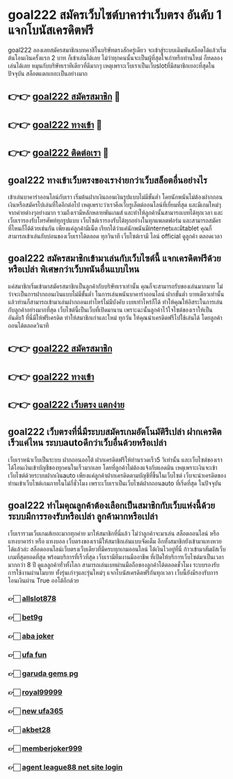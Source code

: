 # goal222 สมัครเว็บไซต์บาคาร่าเว็บตรง อันดับ 1 แจกโบนัสเครดิตฟรี

goal222 ลองเลยสมัครสมาชิกเบทคาสิโนบริษัทตรงสักครู่เดียว จะเข้าสู่ระบบเดิมพันสล็อตได้แล้วเริ่มต้นโอนเงินครั้งแรก 2 บาท ก็เข้าเล่นได้เลย ไม่ว่าทุกคนนั้นจะเป็นผู้ที่สุดใจเก่าหรือท่านใหม่ ก็ทดลองเล่นได้เลย หมุนกับบริษัทเราทีเดียวที่ดีมากๆ เหตุเพราะเว็บเราเป็นเว็บslotที่มีสมาชิกเยอะที่สุดในปัจจุบัน สล็อตแตกเยอะเป็นอย่างมาก

## 👉👉 [goal222 สมัครสมาชิก](https://bit.ly/3Ckzg5n) 🎰
## 👉👉 [goal222 ทางเข้า](https://bit.ly/3Ckzg5n) 🎰
## 👉👉 [goal222 ติดต่อเรา](https://bit.ly/3Ckzg5n) 🎰

## goal222 ทางเข้าเว็บตรงของเราง่ายกว่าเว็บสล็อตอื่นอย่างไร
เข้าเล่นบาคาร่าออนไลน์กับเรา เริ่มต้นฝากเงินถอนเงินรูปแบบไม่มีขั้นต่ำ โดยนักพนันไม่ต้องฝากถอนเงินหรือสมัครไปเล่นที่ใดอีกต่อไป เหตุเพราะว่าเราคือเว็บรูเล็ตต์ออนไลน์ที่เยี่ยมที่สุด และมีเกมใหม่ๆจากค่ายต่างๆอย่างมาก รวมถึงเรามีหลักหลายพันเกมส์ และทำให้ลูกค้านั้นสามารถเบทได้ทุกเวลา และเว็บเรารองรับโทรศัพท์ทุกรูปแบบ เว็บไซต์เรารองรับได้ทุกอย่างในทุกแพลตฟอร์ม และสามารถสมัครที่ไหนก็ได้ด้วยเช่นกัน เพียงแค่ลูกค้ามีเน็ต เรียกได้ว่าแค่นักพนันมีinternetและมีtablet คุณก็สามารถเข้าเล่นกับบ่อนของเว็บเราได้ตลอด ทุกวินาที เว็บไซต์เรามี ไลน์ official ดูลูกค้า ตลอดเวลา

## goal222 สมัครสมาชิกเข้ามาเล่นกับเว็บไซต์นี้ แจกเครดิตฟรีด้วยหรือเปล่า พิเศษกว่าเว็บพนันอื่นแบบไหน
แค่สมาชิกเริ่มเข้ามาสมัครสมาชิกเป็นลูกค้ากับบริษัทเราเท่านั้น คุณก็จะสามารถรับของเล่นมากมาย ไม่ว่าจะเป็นการฝากถอนเงินแบบไม่มีขั้นต่ำ ในการเล่นพนันบาคาร่าออนไลน์ ฝากขั้นต่ำ บาทเดียวเท่านั้น แล้วท่านก็สามารถเข้ามาเล่นฝากถอนเท่าไหร่ไม่มีบังคับ เบทเท่าไหร่ก็ได้ ทำให้คุณให้อิสระในการเล่นกับลูกค้าอย่างมากที่สุด เว็บไซต์นี้เป็นเว็บที่เปิดมานาน เพราะฉะนั้นลูกค้าไว้ใจไซต์ของเราให้เป็นอันดับ1 ที่นี่มีให้ฟรีเครดิต ทำให้สมาชิกเก่าและใหม่ ทุกวัน ให้คุณนำเครดิตฟรีไปใช้เล่นได้ โดยลูกค้าถอนได้ตลอดวินาที

## 👉👉 [goal222 สมัครสมาชิก](https://bit.ly/3Ckzg5n)
## 👉👉 [goal222 ทางเข้า](https://bit.ly/3Ckzg5n)
## 👉👉 [goal222 เว็บตรง แตกง่าย](https://bit.ly/3Ckzg5n)

## goal222 เว็บตรงที่นี่มีระบบสมัครเกมอัตโนมัติรึเปล่า ฝากเครดิตเร็วแค่ไหน ระบบautoดีกว่าเว็บอื่นด้วยหรือเปล่า
เว็บเราหน้าเว็บเป็นระบบ ฝากถอนออโต้ ฝากเครดิตฟรีให้ท่านรวดเร็ว5 วิเท่านั้น และเว็บไซต์ของเราได้โอนเงินเข้าบัญชีของทุกคนในเร็วมากเลย โดยที่ลูกค้าไม่ต้องแจ้งกับแอดมิน เหตุเพราะเงินจะเข้าเว็บไซต์ด้วยระบบฝากเงินauto เพียงแค่ลูกค้าฝากเครดิตตามบัญชีที่ขึ้นในเว็บไซต์ เว็บจะนำเครดิตของท่านเข้าเว็บไซต์เกมภายในไม่กี่ชั่วโมง เพราะเว็บเราเป็นเว็บไซต์ฝากถอนauto ที่เริ่ดที่สุด ในปัจจุบัน

## goal222 ทำไมคุณลูกค้าต้องเลือกเป็นสมาชิกกับเว็บแห่งนี้ด้วย ระบบมีการรองรับหรือเปล่า ลูกค้ามากหรือเปล่า
เว็บเรารวมเว็บเกมส์เยอะมากทุกค่าย มาให้สมาชิกที่นี่แล้ว ไม่ว่าลูกค้าจะมาเล่น สล็อตออนไลน์ หรือ แทงบาคาร่า หรือ แทงบอล เว็บตรงของเรามีให้สมาชิกเล่นแบบจัดเต็ม อีกทั้งสมาชิกยังเข้ามาแทงหวยได้แล้วล่ะ สล็อตออนไลน์เว็บตรงเว็บเดียวที่มีครบทุกเกมออนไลน์ ได้เงินไวอยู่ที่นี่ ก้าวเข้ามาสัมผัสเว็บเกมที่สุดยอดที่สุด พร้อมบริการที่เร็วที่สุด เว็บเรามีทีมงานมืออาชีพ ที่เปิดให้บริการเว็บไซต์มาเป็นเวลามากกว่า 8 ปี ดูแลลูกค้าทั่วทั้งโลก สามารถเล่นเบทผ่านมือถือของลูกค้าได้ตลอดชั่วโมง ระบบรองรับการใช้งานผ่านโมบาย ทั้งรุ่นเก่าๆและรุ่นใหม่ๆ แจกโบนัสเครดิตฟรีกันทุกเวลา เว็บนี้ยังมีรองรับการโอนเงินผ่าน True ออโต้อีกด้วย

### 👉🏻 [allslot878](https://atom.io/packages/allslot878)
### 👉🏻 [bet9g](https://atom.io/packages/bet9g)
### 👉🏻 [aba joker](https://atom.io/packages/abajoker)
### 👉🏻 [ufa fun](https://atom.io/packages/ufa-fun)
### 👉🏻 [garuda gems pg](https://atom.io/packages/garudagemspg)
### 👉🏻 [royal99999](https://atom.io/packages/royal99999)
### 👉🏻 [new ufa365](https://atom.io/packages/newufa365)
### 👉🏻 [akbet28](https://atom.io/packages/akbet28)
### 👉🏻 [memberjoker999](https://atom.io/packages/memberjoker999)
### 👉🏻 [agent league88 net site login](https://atom.io/packages/agentleague88netsitelogin)
